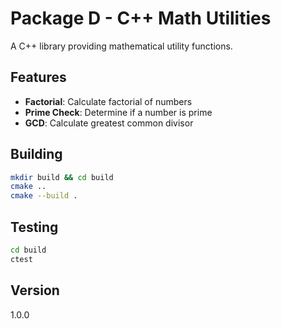 # Package D - C++ Math Utilities

A C++ library providing mathematical utility functions.

## Features

- **Factorial**: Calculate factorial of numbers
- **Prime Check**: Determine if a number is prime
- **GCD**: Calculate greatest common divisor

## Building

```bash
mkdir build && cd build
cmake ..
cmake --build .
```

## Testing

```bash
cd build
ctest
```

## Version

1.0.0
